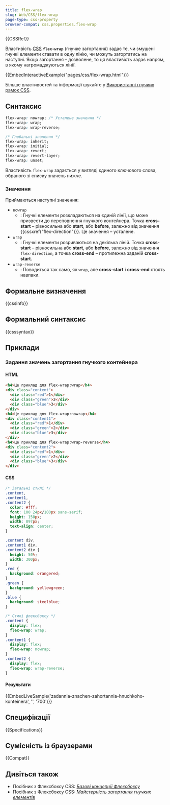 ```yaml
---
title: flex-wrap
slug: Web/CSS/flex-wrap
page-type: css-property
browser-compat: css.properties.flex-wrap
---
```


{{CSSRef}}

Властивість [CSS](/uk/docs/Web/CSS) **`flex-wrap`** (гнучке загортання) задає те, чи змушені гнучкі елементи ставати в одну лінію, чи можуть загортатись на наступні. Якщо загортання – дозволене, то ця властивість задає напрям, в якому нагромаджуються лінії.

{{EmbedInteractiveExample("pages/css/flex-wrap.html")}}

Більше властивостей та інформації шукайте у [Використанні гнучких рамок CSS](/uk/docs/Web/CSS/CSS_Flexible_Box_Layout/Basic_Concepts_of_Flexbox).

## Синтаксис

```css
flex-wrap: nowrap; /* Усталене значення */
flex-wrap: wrap;
flex-wrap: wrap-reverse;

/* Глобальні значення */
flex-wrap: inherit;
flex-wrap: initial;
flex-wrap: revert;
flex-wrap: revert-layer;
flex-wrap: unset;
```

Властивість `flex-wrap` задається у вигляді єдиного ключового слова, обраного зі списку значень нижче.

### Значення

Приймаються наступні значення:

- `nowrap`
  - : Гнучкі елементи розкладаються на єдиній лінії, що може призвести до переповнення гнучкого контейнера. Точка **cross-start** – рівносильна або **start**, або **before**, залежно від значення {{cssxref("flex-direction")}}. Це значення – усталене.
- `wrap`
  - : Гнучкі елементи розриваються на декілька ліній. Точка **cross-start** – рівносильна або **start**, або **before**, залежно від значення `flex-direction`, а точка **cross-end** – протилежна заданій **cross-start**.
- `wrap-reverse`
  - : Поводиться так само, як `wrap`, але **cross-start** і **cross-end** стоять навпаки.

## Формальне визначення

{{cssinfo}}

## Формальний синтаксис

{{csssyntax}}

## Приклади

### Задання значень загортання гнучкого контейнера

#### HTML

```html
<h4>Це приклад для flex-wrap:wrap</h4>
<div class="content">
  <div class="red">1</div>
  <div class="green">2</div>
  <div class="blue">3</div>
</div>
<h4>Це приклад для flex-wrap:nowrap</h4>
<div class="content1">
  <div class="red">1</div>
  <div class="green">2</div>
  <div class="blue">3</div>
</div>
<h4>Це приклад для flex-wrap:wrap-reverse</h4>
<div class="content2">
  <div class="red">1</div>
  <div class="green">2</div>
  <div class="blue">3</div>
</div>
```

#### CSS

```css
/* Загальні стилі */
.content,
.content1,
.content2 {
  color: #fff;
  font: 100 24px/100px sans-serif;
  height: 150px;
  width: 897px;
  text-align: center;
}

.content div,
.content1 div,
.content2 div {
  height: 50%;
  width: 300px;
}
.red {
  background: orangered;
}
.green {
  background: yellowgreen;
}
.blue {
  background: steelblue;
}

/* Стилі флексбоксу */
.content {
  display: flex;
  flex-wrap: wrap;
}
.content1 {
  display: flex;
  flex-wrap: nowrap;
}
.content2 {
  display: flex;
  flex-wrap: wrap-reverse;
}
```

#### Результати

{{EmbedLiveSample('zadannia-znachen-zahortannia-hnuchkoho-konteinera', '', '700')}}

## Специфікації

{{Specifications}}

## Сумісність із браузерами

{{Compat}}

## Дивіться також

- Посібник з Флексбоксу CSS: _[Базові концепції Флексбоксу](/uk/docs/Web/CSS/CSS_Flexible_Box_Layout/Basic_Concepts_of_Flexbox)_
- Посібник з Флексбоксу CSS: _[Майстерність загортання гнучких елементів](/uk/docs/Web/CSS/CSS_Flexible_Box_Layout/Mastering_Wrapping_of_Flex_Items)_
